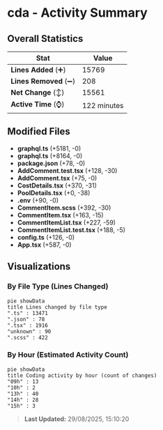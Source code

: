 # cda - Activity Summary 

## Overall Statistics

| Stat                   | Value                                                             |
| ---------------------- | ----------------------------------------------------------------- |
| **Lines Added** (➕)   | 15769                                          |
| **Lines Removed** (➖) | 208                                        |
| **Net Change** (↕)    | 15561                |
| **Active Time** (⌚)   | 122 minutes |


## Modified Files
- **graphql.ts** (+5181, -0)
- **graphql.ts** (+8164, -0)
- **package.json** (+78, -0)
- **AddComment.test.tsx** (+128, -30)
- **AddComment.tsx** (+75, -0)
- **CostDetails.tsx** (+370, -31)
- **PoolDetails.tsx** (+0, -38)
- **.env** (+90, -0)
- **CommentItem.scss** (+392, -30)
- **CommentItem.tsx** (+163, -15)
- **CommentItemList.tsx** (+227, -59)
- **CommentItemList.test.tsx** (+188, -5)
- **config.ts** (+126, -0)
- **App.tsx** (+587, -0)

## Visualizations

### By File Type (Lines Changed)

```mermaid
pie showData
title Lines changed by file type
".ts" : 13471
".json" : 78
".tsx" : 1916
"unknown" : 90
".scss" : 422
```

### By Hour (Estimated Activity Count)

```mermaid
pie showData
title Coding activity by hour (count of changes)
"09h" : 13
"10h" : 2
"13h" : 40
"14h" : 28
"15h" : 3
```


> **Last Updated:** 29/08/2025, 15:10:20
